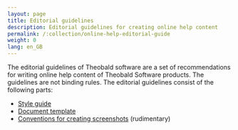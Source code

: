 ```yaml
---
layout: page
title: Editorial guidelines
description: Editorial guidelines for creating online help content
permalink: /:collection/online-help-editorial-guide
weight: 0
lang: en_GB
---
```


The editorial guidelines of Theobald software are a set of recommendations for writing online help content of Theobald Software products. The guidelines are not binding rules.
The editorial guidelines consist of the following parts:
- [Style guide](https://theobaldsoftware.sharepoint.com/:w:/s/PresalesSupportProdMgmtDoc/EaByFn0DfR9LpffoVRzpEvgB4f_RuvXO6YNkFiuf4qcnoQ?e=YnrjdE)
- [Document template](https://help.theobald-software.com/en/about_template)
- [Conventions for creating screenshots](https://help.theobald-software.com/en/screenshots) (rudimentary)
